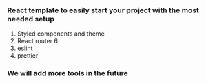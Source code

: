 ### React template to easily start your project with the most needed setup

1. Styled components and theme
2. React router 6
3. eslint
4. prettier

### We will add more tools in the future
